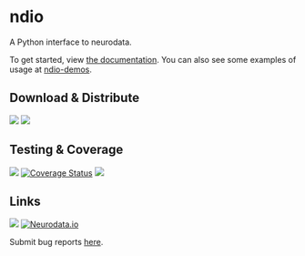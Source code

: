 # ndio
A Python interface to neurodata.

To get started, view [the documentation](http://docs.neurodata.io/ndio/). You can also see some examples of usage at [ndio-demos](https://github.com/openconnectome/ndio-demos).

## Download & Distribute
[![](https://img.shields.io/pypi/dm/ndio.svg)](https://pypi.python.org/pypi/ndio)
[![](https://img.shields.io/pypi/v/ndio.svg)](https://pypi.python.org/pypi/ndio)


## Testing & Coverage
![](https://img.shields.io/circleci/project/openconnectome/ndio.svg)
[![Coverage Status](https://coveralls.io/repos/openconnectome/ndio/badge.svg?branch=master&service=github)](https://coveralls.io/github/openconnectome/ndio?branch=master)
![](https://img.shields.io/badge/pep8-100%-green.svg?style=flat)

## Links
[![](https://img.shields.io/badge/SfN-2015-blue.svg)](http://www.sfn.org/annual-meeting/neuroscience-2015)
[![Neurodata.io](https://img.shields.io/badge/Visit-neurodata.io-ff69b4.svg)](http://neurodata.io/)



Submit bug reports [here](https://github.com/openconnectome/ndio/issues/new).
